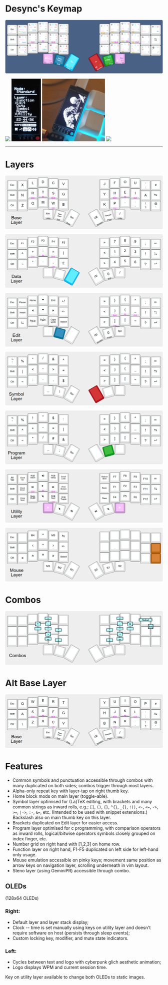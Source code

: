 # Desync's Keymap
![Layout](images/layout.png?raw=true)

<img src="./images/left.gif" height="200">   <img src="./images/right.jpg" height="200">   <img src="./images/waves.png" height="200">   <img src="./images/four-byte-burger.png" height="200">


---

# Layers

![Base](images/gallium.png?raw=true)

![Data](images/data.png?raw=true)

![Edit](images/edit.png?raw=true)

![Symbol](images/symbol.png?raw=true)

![Program](images/program.png?raw=true)

![Utility](images/utility.png?raw=true)

![Mouse](images/mouse.png?raw=true)

# Combos

![Combos](images/combos.png?raw=true)

# Alt Base Layer

![QWERTY](images/qwerty.png?raw=true)


# Features
- Common symbols and punctuation accessible through combos with many duplicated on both sides; combos trigger through most layers.
- Alpha-only repeat key with layer-tap on right thumb key.
- Home block mods on main layer (toggle-able).
- Symbol layer optimised for (La)TeX editing, with brackets and many common strings as inward rolls, e.g.; `[]`, `()`, `{}`, `^{}`, `_{}`, `!()`, `<-`, `<=`, `->`, `>=`, `|->`, `:-`, `&=`, etc. (Intended to be used with snippet extensions.) Backslash also on main thumb key on this layer.
- Brackets duplicated on Edit layer for easier access.
- Program layer optimised for c programming, with comparison operators as inward rolls, logical/bitwise operators symbols closely grouped on index finger, etc.
- Number grid on right hand with [1,2,3] on home row.
- Function layer on right hand, F1-F5 duplicated on left side for left-hand only usage.
- Mouse emulation accessible on pinky keys; movement same position as arrow keys on navigation layer, scrolling underneath in vim layout.
- Steno layer (using GeminiPR) accessible through combo.

## OLEDs
(128x64 OLEDs)
### Right:
- Default layer and layer stack display;
- Clock -- time is set manually using keys on utility layer and doesn't require software on host (persists through sleep events);
- Custom locking key, modifier, and mute state indicators.

### Left:
- Cycles between text and logo with cyberpunk glich aesthetic animation;
- Logo displays WPM and current session time.

Key on utility layer available to change both OLEDs to static images.


